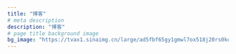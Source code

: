 ```yaml
---
title: "博客"
# meta description
description: "博客"
# page title background image
bg_image: "https://tvax1.sinaimg.cn/large/ad5fbf65gy1gmwl7ox518j20rs0kut9l.jpg"
---
```


